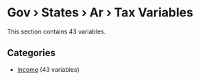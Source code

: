 # Gov › States › Ar › Tax Variables

This section contains 43 variables.

## Categories

- [Income](income/index.md) (43 variables)
